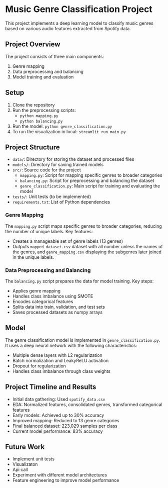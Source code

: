 # Music Genre Classification Project

This project implements a deep learning model to classify music genres based on various audio features extracted from Spotify data.

## Project Overview

The project consists of three main components:
1. Genre mapping
2. Data preprocessing and balancing
3. Model training and evaluation

## Setup

1. Clone the repository
2. Run the preprocessing scripts:
   - `python mapping.py`
   - `python balancing.py`
3. Run the model: `python genre_classification.py`
4. To run the visualization in local: `streamlit run main.py`

## Project Structure

- `data/`: Directory for storing the dataset and processed files
- `models/`: Directory for saving trained models
- `src/`: Source code for the project
  - `mapping.py`: Script for mapping specific genres to broader categories
  - `balancing.py`: Script for preprocessing and balancing the dataset
  - `genre_classification.py`: Main script for training and evaluating the model
- `tests/`: Unit tests (to be implemented)
- `requirements.txt`: List of Python dependencies

### Genre Mapping

The `mapping.py` script maps specific genres to broader categories, reducing the number of unique labels. Key features:
- Creates a manageable set of genre labels (13 genres)
- Outputs `mapped_dataset.csv` dataset with all number unless the names of the genres, and `genre_mapping.csv` displaying the subgenres later joined in the unique labels.

### Data Preprocessing and Balancing

The `balancing.py` script prepares the data for model training. Key steps:
- Applies genre mapping
- Handles class imbalance using SMOTE
- Encodes categorical features
- Splits data into train, validation, and test sets
- Saves processed datasets as numpy arrays

## Model

The genre classification model is implemented in `genre_classification.py`. It uses a deep neural network with the following characteristics:
- Multiple dense layers with L2 regularization
- Batch normalization and LeakyReLU activation
- Dropout for regularization
- Handles class imbalance through class weights

## Project Timeline and Results

- Initial data gathering: Used `spotify_data.csv`
- EDA: Normalized features, consolidated genres, transformed categorical features
- Early models: Achieved up to 30% accuracy
- Improved mapping: Reduced to 13 genre categories
- Final balanced dataset: 223,029 samples per class
- Current model performance: 83% accuracy 

## Future Work

- Implement unit tests
- Visualizaton
- Api call
- Experiment with different model architectures
- Feature engineering to improve model performance



